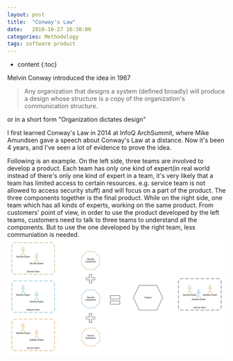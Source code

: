 ```yaml
---
layout: post
title:  "Conway's Law"
date:   2018-10-27 16:30:00
categories: Methodology
tags: software product
---
```


* content
{:toc}

Melvin Conway introduced the idea in 1967
> Any organization that designs a system (defined broadly) will produce a design whose structure is a copy of the organization's communication structure.

or in a short form "Organization dictates design"

I first learned Conway's Law in 2014 at InfoQ ArchSummit, where Mike Amundsen gave a speech about Conway's Law at a distance. Now it's been 4 years, and I've seen a lot of evidence to prove the idea.

Following is an example. On the left side, three teams are involved to develop a product. Each team has only one kind of expert(in real world instead of there's only one kind of expert in a team, it's very likely that a team has limited access to certain resources. e.g. service team is not allowed to access security stuff) and will focus on a part of the product. The three components together is the final product. While on the right side, one team which has all kinds of experts, working on the same product.
From customers' point of view, in order to use the product developed by the left teams, customers need to talk to three teams to understand all the components. But to use the one developed by the right team, less communiation is needed.
![Organization and Product](https://github.com/precompiler/precompiler.github.io/raw/master/_posts/ConwaysLaw.jpeg)
